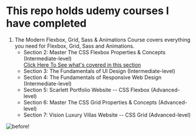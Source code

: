 <h1>This repo holds udemy courses I have completed</h1>

<ol>
  <li>The Modern Flexbox, Grid, Sass & Animations Course covers everything you need for Flexbox, Grid, Sass and Animations.
    <ul>
      <li>Section 2: Master The CSS Flexbox Properties & Concepts (Intermediate-level)
        <br>
        <a href="https://github.com/DidoNikolovV/Udemy/tree/master/Modern-Flexbox-Grid-Sass-Animations/Flexbox">Click Here To See what's covered in this section</a>
      </li>
      <li>Section 3: The Fundamentals of UI Design (Intermediate-level)</li>
      <li>Section 4: The Fundamentals of Responsive Web Design (Intermediate-level)</li>
      <li>Section 5: Scarlett Portfolio Website -- CSS Flexbox (Advanced-level)</li>
      <li>Section 6: Master The CSS Grid Properties & Concepts (Advanced-level)</li>
      <li>Section 7: Vision Luxury Villas Website -- CSS Grid (Advanced-level)</li>
    </ul>
  </li>
</ol>

![before!](https://user-images.githubusercontent.com/53466577/173037940-9dbdd43d-67bf-4750-b1bd-ebfc2c8c8de0.png)
